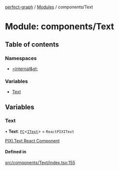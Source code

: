 [perfect-graph](../README.md) / [Modules](../modules.md) / components/Text

# Module: components/Text

## Table of contents

### Namespaces

- [&lt;internal\&gt;](components_Text._internal_.md)

### Variables

- [Text](components_Text.md#text)

## Variables

### Text

• **Text**: [`FC`](components_ClusterNodeContainer._internal_.md#fc)<[`IText`](components_Text._internal_.md#itext)\> = `ReactPIXIText`

[PIXI.Text React Component](https://reactpixi.org/components/text)

#### Defined in

[src/components/Text/index.tsx:155](https://github.com/MaastrichtU-IDS/perfect-graph/blob/27ebaf3/src/components/Text/index.tsx#L155)
